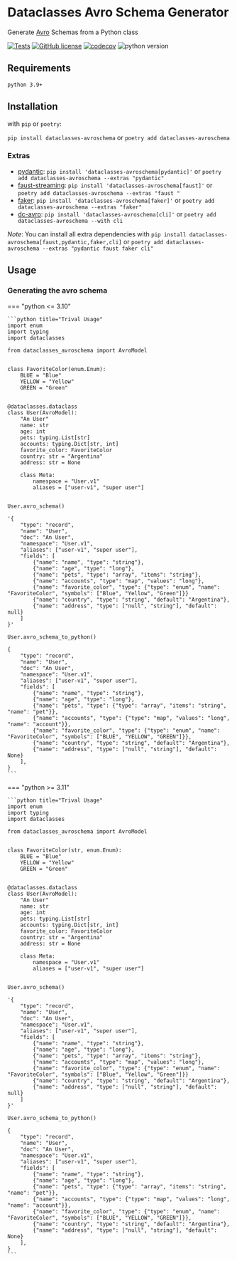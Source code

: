 # Dataclasses Avro Schema Generator

Generate [Avro](https://avro.apache.org/docs/1.8.2/spec.html) Schemas from a Python class

[![Tests](https://github.com/marcosschroh/dataclasses-avroschema/actions/workflows/tests.yaml/badge.svg)](https://github.com/marcosschroh/dataclasses-avroschema/actions/workflows/tests.yaml)
[![GitHub license](https://img.shields.io/github/license/marcosschroh/dataclasses-avroschema.svg)](https://github.com/marcosschroh/dataclasses-avroschema/blob/master/LICENSE)
[![codecov](https://codecov.io/gh/marcosschroh/dataclasses-avroschema/branch/master/graph/badge.svg)](https://codecov.io/gh/marcosschroh/dataclasses-avroschema)
![python version](https://img.shields.io/badge/python-3.9%2B-yellowgreen)

## Requirements

`python 3.9+`

## Installation

with `pip` or `poetry`:

`pip install dataclasses-avroschema` or `poetry add dataclasses-avroschema`

### Extras

- [pydantic](https://docs.pydantic.dev/): `pip install 'dataclasses-avroschema[pydantic]'` or `poetry add dataclasses-avroschema --extras "pydantic"`
- [faust-streaming](https://github.com/faust-streaming/faust): `pip install 'dataclasses-avroschema[faust]'` or `poetry add dataclasses-avroschema --extras "faust "`
- [faker](https://github.com/joke2k/faker): `pip install 'dataclasses-avroschema[faker]'` or `poetry add dataclasses-avroschema --extras "faker"`
- [dc-avro](https://marcosschroh.github.io/dc-avro/): `pip install 'dataclasses-avroschema[cli]'` or `poetry add dataclasses-avroschema --with cli`

*Note*: You can install all extra dependencies with `pip install dataclasses-avroschema[faust,pydantic,faker,cli]` or `poetry add dataclasses-avroschema --extras "pydantic faust faker cli"`

## Usage

### Generating the avro schema

=== "python <= 3.10"

    ```python title="Trival Usage"
    import enum
    import typing
    import dataclasses

    from dataclasses_avroschema import AvroModel


    class FavoriteColor(enum.Enum):
        BLUE = "Blue"
        YELLOW = "Yellow"
        GREEN = "Green"


    @dataclasses.dataclass
    class User(AvroModel):
        "An User"
        name: str
        age: int
        pets: typing.List[str]
        accounts: typing.Dict[str, int]
        favorite_color: FavoriteColor
        country: str = "Argentina"
        address: str = None

        class Meta:
            namespace = "User.v1"
            aliases = ["user-v1", "super user"]


    User.avro_schema()

    '{
        "type": "record",
        "name": "User",
        "doc": "An User",
        "namespace": "User.v1",
        "aliases": ["user-v1", "super user"],
        "fields": [
            {"name": "name", "type": "string"},
            {"name": "age", "type": "long"},
            {"name": "pets", "type": "array", "items": "string"},
            {"name": "accounts", "type": "map", "values": "long"},
            {"name": "favorite_color", "type": {"type": "enum", "name": "FavoriteColor", "symbols": ["Blue", "Yellow", "Green"]}}
            {"name": "country", "type": "string", "default": "Argentina"},
            {"name": "address", "type": ["null", "string"], "default": null}
        ]
    }'

    User.avro_schema_to_python()

    {
        "type": "record",
        "name": "User",
        "doc": "An User",
        "namespace": "User.v1",
        "aliases": ["user-v1", "super user"],
        "fields": [
            {"name": "name", "type": "string"},
            {"name": "age", "type": "long"},
            {"name": "pets", "type": {"type": "array", "items": "string", "name": "pet"}},
            {"name": "accounts", "type": {"type": "map", "values": "long", "name": "account"}},
            {"name": "favorite_color", "type": {"type": "enum", "name": "FavoriteColor", "symbols": ["BLUE", "YELLOW", "GREEN"]}},
            {"name": "country", "type": "string", "default": "Argentina"},
            {"name": "address", "type": ["null", "string"], "default": None}
        ],
    }
    ```

=== "python >= 3.11"

    ```python title="Trival Usage"
    import enum
    import typing
    import dataclasses

    from dataclasses_avroschema import AvroModel


    class FavoriteColor(str, enum.Enum):
        BLUE = "Blue"
        YELLOW = "Yellow"
        GREEN = "Green"


    @dataclasses.dataclass
    class User(AvroModel):
        "An User"
        name: str
        age: int
        pets: typing.List[str]
        accounts: typing.Dict[str, int]
        favorite_color: FavoriteColor
        country: str = "Argentina"
        address: str = None

        class Meta:
            namespace = "User.v1"
            aliases = ["user-v1", "super user"]


    User.avro_schema()

    '{
        "type": "record",
        "name": "User",
        "doc": "An User",
        "namespace": "User.v1",
        "aliases": ["user-v1", "super user"],
        "fields": [
            {"name": "name", "type": "string"},
            {"name": "age", "type": "long"},
            {"name": "pets", "type": "array", "items": "string"},
            {"name": "accounts", "type": "map", "values": "long"},
            {"name": "favorite_color", "type": {"type": "enum", "name": "FavoriteColor", "symbols": ["Blue", "Yellow", "Green"]}}
            {"name": "country", "type": "string", "default": "Argentina"},
            {"name": "address", "type": ["null", "string"], "default": null}
        ]
    }'

    User.avro_schema_to_python()

    {
        "type": "record",
        "name": "User",
        "doc": "An User",
        "namespace": "User.v1",
        "aliases": ["user-v1", "super user"],
        "fields": [
            {"name": "name", "type": "string"},
            {"name": "age", "type": "long"},
            {"name": "pets", "type": {"type": "array", "items": "string", "name": "pet"}},
            {"name": "accounts", "type": {"type": "map", "values": "long", "name": "account"}},
            {"name": "favorite_color", "type": {"type": "enum", "name": "FavoriteColor", "symbols": ["BLUE", "YELLOW", "GREEN"]}},
            {"name": "country", "type": "string", "default": "Argentina"},
            {"name": "address", "type": ["null", "string"], "default": None}
        ],
    }
    ```
